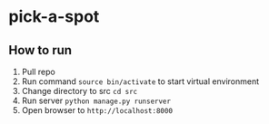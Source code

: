 # pick-a-spot
## How to run
1. Pull repo
2. Run command `source bin/activate` to start virtual environment
3. Change directory to src `cd src`
4. Run server `python manage.py runserver`
5. Open browser to `http://localhost:8000`